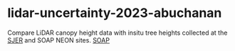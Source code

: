 # lidar-uncertainty-2023-abuchanan
Compare LiDAR canopy height data with insitu tree heights collected at the [SJER](https://www.neonscience.org/field-sites/sjer) and SOAP NEON sites. [SOAP](https://www.neonscience.org)

